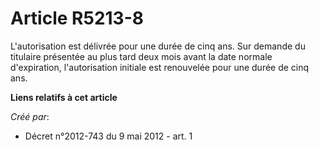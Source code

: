 # Article R5213-8

L'autorisation est délivrée pour une durée de cinq ans. Sur demande du titulaire présentée au plus tard deux mois avant la
date normale d'expiration, l'autorisation initiale est renouvelée pour une durée de cinq ans.

**Liens relatifs à cet article**

_Créé par_:

  - Décret n°2012-743 du 9 mai 2012 - art. 1
